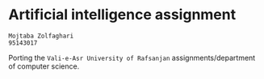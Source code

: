 # Artificial intelligence assignment

    Mojtaba Zolfaghari
    95143017

Porting the `Vali-e-Asr University of Rafsanjan` assignments/department of computer science.
